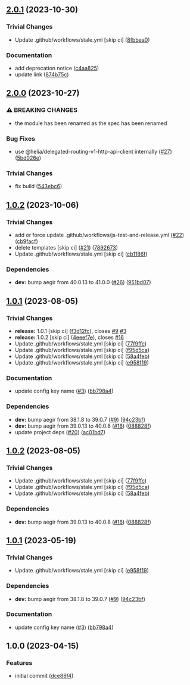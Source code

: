 ## [2.0.1](https://github.com/libp2p/js-delegated-routing-v1-http-api-content-routing/compare/v2.0.0...v2.0.1) (2023-10-30)


### Trivial Changes

* Update .github/workflows/stale.yml [skip ci] ([8fbbea0](https://github.com/libp2p/js-delegated-routing-v1-http-api-content-routing/commit/8fbbea03dacfd3ab5e950d14b08ab0ac236da461))


### Documentation

* add deprecation notice ([c4aa825](https://github.com/libp2p/js-delegated-routing-v1-http-api-content-routing/commit/c4aa825797d8abfeba38b8d255e24abea40ceb9c))
* update link ([874b75c](https://github.com/libp2p/js-delegated-routing-v1-http-api-content-routing/commit/874b75c86c43733c70be0789f9b50108b066ff5f))

## [2.0.0](https://github.com/libp2p/js-delegated-routing-v1-http-api-content-routing/compare/v1.0.2...v2.0.0) (2023-10-27)


### ⚠ BREAKING CHANGES

* the module has been renamed as the spec has been renamed

### Bug Fixes

* use @helia/delegated-routing-v1-http-api-client internally ([#27](https://github.com/libp2p/js-delegated-routing-v1-http-api-content-routing/issues/27)) ([5bd026e](https://github.com/libp2p/js-delegated-routing-v1-http-api-content-routing/commit/5bd026e0f86df8926b90101b9bcebe737dbce8a8))


### Trivial Changes

* fix build ([543ebc6](https://github.com/libp2p/js-delegated-routing-v1-http-api-content-routing/commit/543ebc6236dcda0448aa08ac9da1edc7f0e88117))

## [1.0.2](https://github.com/libp2p/js-http-v1-content-routing/compare/v1.0.1...v1.0.2) (2023-10-06)


### Trivial Changes

* add or force update .github/workflows/js-test-and-release.yml ([#22](https://github.com/libp2p/js-http-v1-content-routing/issues/22)) ([cb9facf](https://github.com/libp2p/js-http-v1-content-routing/commit/cb9facf55e37563f9c0d2cd31d5aa0bd0516cfaf))
* delete templates [skip ci] ([#21](https://github.com/libp2p/js-http-v1-content-routing/issues/21)) ([7892673](https://github.com/libp2p/js-http-v1-content-routing/commit/7892673a1bf9d10eaeb318127ba02cdb629a8f98))
* Update .github/workflows/stale.yml [skip ci] ([cb1186f](https://github.com/libp2p/js-http-v1-content-routing/commit/cb1186f1359157bf2f6d0779f5a5eb089a4f37ca))


### Dependencies

* **dev:** bump aegir from 40.0.13 to 41.0.0 ([#26](https://github.com/libp2p/js-http-v1-content-routing/issues/26)) ([951bd07](https://github.com/libp2p/js-http-v1-content-routing/commit/951bd07065fd10dba1c751d4e172a9b986d11f59))

## [1.0.1](https://github.com/libp2p/js-http-v1-content-routing/compare/v1.0.0...v1.0.1) (2023-08-05)


### Trivial Changes

* **release:** 1.0.1 [skip ci] ([f3d12fc](https://github.com/libp2p/js-http-v1-content-routing/commit/f3d12fc2c873c190641e2ef017ff8a6f40091bee)), closes [#9](https://github.com/libp2p/js-http-v1-content-routing/issues/9) [#3](https://github.com/libp2p/js-http-v1-content-routing/issues/3)
* **release:** 1.0.2 [skip ci] ([4eeef7e](https://github.com/libp2p/js-http-v1-content-routing/commit/4eeef7e431542560cb35304e4e7cb0f433e7d671)), closes [#16](https://github.com/libp2p/js-http-v1-content-routing/issues/16)
* Update .github/workflows/stale.yml [skip ci] ([77f9ffc](https://github.com/libp2p/js-http-v1-content-routing/commit/77f9ffce2cb7ea56c0861b4de9c7284d4b1b36ff))
* Update .github/workflows/stale.yml [skip ci] ([f95d5ca](https://github.com/libp2p/js-http-v1-content-routing/commit/f95d5ca6be48da5d2d175277298638de12ca3558))
* Update .github/workflows/stale.yml [skip ci] ([58a4feb](https://github.com/libp2p/js-http-v1-content-routing/commit/58a4febb7c6856601e7c1200b4c7006b4c5903ad))
* Update .github/workflows/stale.yml [skip ci] ([e958f19](https://github.com/libp2p/js-http-v1-content-routing/commit/e958f19e053cb9cdbbae29d6e552e7a443d0eae1))


### Documentation

* update config key name ([#3](https://github.com/libp2p/js-http-v1-content-routing/issues/3)) ([bb798a4](https://github.com/libp2p/js-http-v1-content-routing/commit/bb798a442e7b6c76ce260eceb073ab17880c6183))


### Dependencies

* **dev:** bump aegir from 38.1.8 to 39.0.7 ([#9](https://github.com/libp2p/js-http-v1-content-routing/issues/9)) ([94c23bf](https://github.com/libp2p/js-http-v1-content-routing/commit/94c23bf32e63e2bad9a26bf7a6eccbc87ec0e290))
* **dev:** bump aegir from 39.0.13 to 40.0.8 ([#16](https://github.com/libp2p/js-http-v1-content-routing/issues/16)) ([088828f](https://github.com/libp2p/js-http-v1-content-routing/commit/088828f3d87969c168089bbc6787517805959dbc))
* update project deps ([#20](https://github.com/libp2p/js-http-v1-content-routing/issues/20)) ([ac01bd7](https://github.com/libp2p/js-http-v1-content-routing/commit/ac01bd75e5bb6f91b9986d22cd97e5b93500a14f))

## [1.0.2](https://github.com/libp2p/js-reframe-content-routing/compare/v1.0.1...v1.0.2) (2023-08-05)


### Trivial Changes

* Update .github/workflows/stale.yml [skip ci] ([77f9ffc](https://github.com/libp2p/js-reframe-content-routing/commit/77f9ffce2cb7ea56c0861b4de9c7284d4b1b36ff))
* Update .github/workflows/stale.yml [skip ci] ([f95d5ca](https://github.com/libp2p/js-reframe-content-routing/commit/f95d5ca6be48da5d2d175277298638de12ca3558))
* Update .github/workflows/stale.yml [skip ci] ([58a4feb](https://github.com/libp2p/js-reframe-content-routing/commit/58a4febb7c6856601e7c1200b4c7006b4c5903ad))


### Dependencies

* **dev:** bump aegir from 39.0.13 to 40.0.8 ([#16](https://github.com/libp2p/js-reframe-content-routing/issues/16)) ([088828f](https://github.com/libp2p/js-reframe-content-routing/commit/088828f3d87969c168089bbc6787517805959dbc))

## [1.0.1](https://github.com/libp2p/js-reframe-content-routing/compare/v1.0.0...v1.0.1) (2023-05-19)


### Trivial Changes

* Update .github/workflows/stale.yml [skip ci] ([e958f19](https://github.com/libp2p/js-reframe-content-routing/commit/e958f19e053cb9cdbbae29d6e552e7a443d0eae1))


### Dependencies

* **dev:** bump aegir from 38.1.8 to 39.0.7 ([#9](https://github.com/libp2p/js-reframe-content-routing/issues/9)) ([94c23bf](https://github.com/libp2p/js-reframe-content-routing/commit/94c23bf32e63e2bad9a26bf7a6eccbc87ec0e290))


### Documentation

* update config key name ([#3](https://github.com/libp2p/js-reframe-content-routing/issues/3)) ([bb798a4](https://github.com/libp2p/js-reframe-content-routing/commit/bb798a442e7b6c76ce260eceb073ab17880c6183))

## 1.0.0 (2023-04-15)


### Features

* initial commit ([dce88f4](https://github.com/libp2p/js-reframe-content-routing/commit/dce88f418b3c60841bec1eca8f4680a9daf79cd4))
